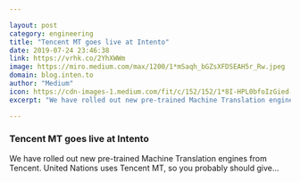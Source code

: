 ```yaml
---

layout: post
category: engineering
title: "Tencent MT goes live at Intento"
date: 2019-07-24 23:46:38
link: https://vrhk.co/2YhXWWm
image: https://miro.medium.com/max/1200/1*mSaqh_bGZsXFDSEAH5r_Rw.jpeg
domain: blog.inten.to
author: "Medium"
icon: https://cdn-images-1.medium.com/fit/c/152/152/1*8I-HPL0bfoIzGied-dzOvA.png
excerpt: "We have rolled out new pre-trained Machine Translation engines from Tencent. United Nations uses Tencent MT, so you probably should give…"

---
```


### Tencent MT goes live at Intento

We have rolled out new pre-trained Machine Translation engines from Tencent. United Nations uses Tencent MT, so you probably should give…